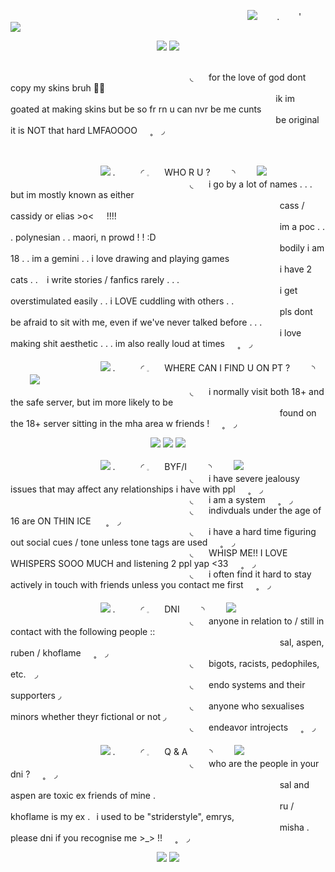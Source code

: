 ⠀⠀⠀⠀⠀⠀⠀⠀⠀⠀⠀⠀⠀⠀⠀⠀⠀⠀⠀⠀⠀⠀⠀⠀⠀⠀⠀⠀⠀⠀⠀⠀⠀⠀⠀⠀⠀![](https://komarev.com/ghpvc/?username=innocntluvrr&color=grey)⠀⠀⠀.⠀⠀⠀'⠀⠀⠀<img src="https://files.catbox.moe/zfulfq.gif">

<p align="center">
    <img src="https://i.postimg.cc/wM96qyp4/Untitled153-20241125024359.png">
    <img src="https://files.catbox.moe/doxnju.gif">

<br>⠀⠀⠀⠀⠀⠀⠀⠀⠀⠀⠀⠀⠀⠀⠀⠀⠀⠀⠀⠀⠀⠀⠀⠀⠀⠀⠀⠀◟⠀⠀ for the love of god dont copy my skins bruh 🙏😭⠀⠀
<br>⠀⠀⠀⠀⠀⠀⠀⠀⠀⠀⠀⠀⠀⠀⠀⠀⠀⠀⠀⠀⠀⠀⠀⠀⠀⠀⠀⠀⠀⠀⠀⠀⠀⠀⠀⠀⠀⠀⠀⠀⠀ ik im goated at making skins but be so fr rn u can nvr be me cunts⠀⠀
<br>⠀⠀⠀⠀⠀⠀⠀⠀⠀⠀⠀⠀⠀⠀⠀⠀⠀⠀⠀⠀⠀⠀⠀⠀⠀⠀⠀⠀⠀⠀⠀⠀⠀⠀⠀⠀⠀⠀⠀⠀⠀ be original it is NOT that hard LMFAOOOO⠀⠀˳⠀ ◞

<br>

⠀⠀⠀⠀⠀⠀⠀⠀⠀⠀⠀⠀⠀⠀<img src="https://files.catbox.moe/2xdsg0.gif"> .⠀⠀⠀⠀◜ 𓈒⠀⠀ WHO R U ? ⠀⠀⠀◝ ⠀⠀⠀<img src="https://files.catbox.moe/lz73qh.gif">
<br>⠀⠀⠀⠀⠀⠀⠀⠀⠀⠀⠀⠀⠀⠀⠀⠀⠀⠀⠀⠀⠀⠀⠀⠀⠀⠀⠀⠀◟⠀⠀ i go by a lot of names . . . but im mostly known as either 
<br>⠀⠀⠀⠀⠀⠀⠀⠀⠀⠀⠀⠀⠀⠀⠀⠀⠀⠀⠀⠀⠀⠀⠀⠀⠀⠀⠀⠀⠀⠀⠀⠀⠀⠀⠀⠀⠀⠀⠀⠀⠀⠀cass / cassidy or elias >o<⠀⠀!!!! 
<br>⠀⠀⠀⠀⠀⠀⠀⠀⠀⠀⠀⠀⠀⠀⠀⠀⠀⠀⠀⠀⠀⠀⠀⠀⠀⠀⠀⠀⠀⠀⠀⠀⠀⠀⠀⠀⠀⠀⠀⠀⠀⠀im a poc . . . polynesian . . maori, n prowd ! ! :D
<br>⠀⠀⠀⠀⠀⠀⠀⠀⠀⠀⠀⠀⠀⠀⠀⠀⠀⠀⠀⠀⠀⠀⠀⠀⠀⠀⠀⠀⠀⠀⠀⠀⠀⠀⠀⠀⠀⠀⠀⠀⠀⠀bodily i am 18 . . im a gemini . . i love drawing and playing games⠀⠀
<br>⠀⠀⠀⠀⠀⠀⠀⠀⠀⠀⠀⠀⠀⠀⠀⠀⠀⠀⠀⠀⠀⠀⠀⠀⠀⠀⠀⠀⠀⠀⠀⠀⠀⠀⠀⠀⠀⠀⠀⠀⠀⠀i have 2 cats . . ⠀i write stories / fanfics rarely . . .
<br>⠀⠀⠀⠀⠀⠀⠀⠀⠀⠀⠀⠀⠀⠀⠀⠀⠀⠀⠀⠀⠀⠀⠀⠀⠀⠀⠀⠀⠀⠀⠀⠀⠀⠀⠀⠀⠀⠀⠀⠀⠀⠀i get overstimulated easily . . i LOVE cuddling with others  . .
<br>⠀⠀⠀⠀⠀⠀⠀⠀⠀⠀⠀⠀⠀⠀⠀⠀⠀⠀⠀⠀⠀⠀⠀⠀⠀⠀⠀⠀⠀⠀⠀⠀⠀⠀⠀⠀⠀⠀⠀⠀⠀⠀pls dont be afraid to sit with me, even if we've never talked before . . .
<br>⠀⠀⠀⠀⠀⠀⠀⠀⠀⠀⠀⠀⠀⠀⠀⠀⠀⠀⠀⠀⠀⠀⠀⠀⠀⠀⠀⠀⠀⠀⠀⠀⠀⠀⠀⠀⠀⠀⠀⠀⠀⠀i love making shit aesthetic . . . im also really loud at times⠀⠀˳⠀ ◞
<br>
<br>⠀⠀⠀⠀⠀⠀⠀⠀⠀⠀⠀⠀⠀⠀<img src="https://files.catbox.moe/2xdsg0.gif"> .⠀⠀⠀⠀◜ 𓈒⠀⠀ WHERE CAN I FIND U ON PT ? ⠀⠀⠀◝ ⠀⠀⠀<img src="https://files.catbox.moe/lz73qh.gif">
<br>⠀⠀⠀⠀⠀⠀⠀⠀⠀⠀⠀⠀⠀⠀⠀⠀⠀⠀⠀⠀⠀⠀⠀⠀⠀⠀⠀⠀◟⠀⠀ i normally visit both 18+ and the safe server, but im more likely to be 
<br>⠀⠀⠀⠀⠀⠀⠀⠀⠀⠀⠀⠀⠀⠀⠀⠀⠀⠀⠀⠀⠀⠀⠀⠀⠀⠀⠀⠀⠀⠀⠀⠀⠀⠀⠀⠀⠀⠀⠀⠀⠀⠀found on the 18+ server sitting in the mha area w friends !⠀⠀˳⠀ ◞
<br>

<p align="center">
    <img src="https://files.catbox.moe/doxnju.gif">
<img src="https://i.postimg.cc/prS104qQ/Untitled153-20241125031315.png">
    <img src="https://files.catbox.moe/doxnju.gif">


⠀⠀⠀⠀⠀⠀⠀⠀⠀⠀⠀⠀⠀⠀<img src="https://files.catbox.moe/2xdsg0.gif"> .⠀⠀⠀⠀◜ 𓈒⠀⠀ BYF/I  ⠀⠀⠀◝ ⠀⠀⠀<img src="https://files.catbox.moe/lz73qh.gif">
<br>⠀⠀⠀⠀⠀⠀⠀⠀⠀⠀⠀⠀⠀⠀⠀⠀⠀⠀⠀⠀⠀⠀⠀⠀⠀⠀⠀⠀◟⠀⠀ i have severe jealousy issues that may affect any relationships i have with ppl⠀⠀˳⠀ ◞
<br>⠀⠀⠀⠀⠀⠀⠀⠀⠀⠀⠀⠀⠀⠀⠀⠀⠀⠀⠀⠀⠀⠀⠀⠀⠀⠀⠀⠀◟⠀⠀ i am a system⠀⠀˳⠀ ◞
<br>⠀⠀⠀⠀⠀⠀⠀⠀⠀⠀⠀⠀⠀⠀⠀⠀⠀⠀⠀⠀⠀⠀⠀⠀⠀⠀⠀⠀◟⠀⠀ indivduals under the age of 16 are ON THIN ICE ⠀⠀˳⠀ ◞
<br>⠀⠀⠀⠀⠀⠀⠀⠀⠀⠀⠀⠀⠀⠀⠀⠀⠀⠀⠀⠀⠀⠀⠀⠀⠀⠀⠀⠀◟⠀⠀ i have a hard time figuring out social cues / tone unless tone tags are used⠀⠀˳⠀ ◞
<br>⠀⠀⠀⠀⠀⠀⠀⠀⠀⠀⠀⠀⠀⠀⠀⠀⠀⠀⠀⠀⠀⠀⠀⠀⠀⠀⠀⠀◟⠀⠀ WHISP ME!! I LOVE WHISPERS SOOO MUCH and listening 2 ppl yap <33⠀⠀˳⠀ ◞
<br>⠀⠀⠀⠀⠀⠀⠀⠀⠀⠀⠀⠀⠀⠀⠀⠀⠀⠀⠀⠀⠀⠀⠀⠀⠀⠀⠀⠀◟⠀⠀ i often find it hard to stay actively in touch with friends unless you contact me first⠀⠀˳⠀ ◞
<br>
<br>⠀⠀⠀⠀⠀⠀⠀⠀⠀⠀⠀⠀⠀⠀<img src="https://files.catbox.moe/2xdsg0.gif"> .⠀⠀⠀⠀◜ 𓈒⠀⠀ DNI  ⠀⠀⠀◝ ⠀⠀⠀<img src="https://files.catbox.moe/lz73qh.gif">
<br>⠀⠀⠀⠀⠀⠀⠀⠀⠀⠀⠀⠀⠀⠀⠀⠀⠀⠀⠀⠀⠀⠀⠀⠀⠀⠀⠀⠀◟⠀⠀ anyone in relation to / still in contact with the following people ::⠀⠀
<br>⠀⠀⠀⠀⠀⠀⠀⠀⠀⠀⠀⠀⠀⠀⠀⠀⠀⠀⠀⠀⠀⠀⠀⠀⠀⠀⠀⠀⠀⠀⠀⠀⠀⠀⠀⠀⠀⠀⠀⠀⠀⠀sal, aspen, ruben / khoflame⠀⠀˳⠀ ◞
<br>⠀⠀⠀⠀⠀⠀⠀⠀⠀⠀⠀⠀⠀⠀⠀⠀⠀⠀⠀⠀⠀⠀⠀⠀⠀⠀⠀⠀◟⠀⠀ bigots, racists, pedophiles, etc.⠀ ◞
<br>⠀⠀⠀⠀⠀⠀⠀⠀⠀⠀⠀⠀⠀⠀⠀⠀⠀⠀⠀⠀⠀⠀⠀⠀⠀⠀⠀⠀◟⠀⠀ endo systems and their supporters ◞
<br>⠀⠀⠀⠀⠀⠀⠀⠀⠀⠀⠀⠀⠀⠀⠀⠀⠀⠀⠀⠀⠀⠀⠀⠀⠀⠀⠀⠀◟⠀⠀ anyone who sexualises minors whether theyr fictional or not ◞
<br>⠀⠀⠀⠀⠀⠀⠀⠀⠀⠀⠀⠀⠀⠀⠀⠀⠀⠀⠀⠀⠀⠀⠀⠀⠀⠀⠀⠀◟⠀⠀ endeavor introjects⠀⠀˳⠀ ◞
<br>
<br>⠀⠀⠀⠀⠀⠀⠀⠀⠀⠀⠀⠀⠀⠀<img src="https://files.catbox.moe/2xdsg0.gif"> .⠀⠀⠀⠀◜ 𓈒⠀⠀ Q & A  ⠀⠀⠀◝ ⠀⠀⠀<img src="https://files.catbox.moe/lz73qh.gif">
<br>⠀⠀⠀⠀⠀⠀⠀⠀⠀⠀⠀⠀⠀⠀⠀⠀⠀⠀⠀⠀⠀⠀⠀⠀⠀⠀⠀⠀◟⠀⠀ who are the people in your dni ?⠀⠀˳⠀ ◞
<br>⠀⠀⠀⠀⠀⠀⠀⠀⠀⠀⠀⠀⠀⠀⠀⠀⠀⠀⠀⠀⠀⠀⠀⠀⠀⠀⠀⠀⠀⠀⠀⠀⠀⠀⠀⠀⠀⠀⠀⠀⠀⠀sal and aspen are toxic ex friends of mine .⠀⠀
<br>⠀⠀⠀⠀⠀⠀⠀⠀⠀⠀⠀⠀⠀⠀⠀⠀⠀⠀⠀⠀⠀⠀⠀⠀⠀⠀⠀⠀⠀⠀⠀⠀⠀⠀⠀⠀⠀⠀⠀⠀⠀⠀ru / khoflame is my ex .⠀i used to be "striderstyle", emrys,
<br>⠀⠀⠀⠀⠀⠀⠀⠀⠀⠀⠀⠀⠀⠀⠀⠀⠀⠀⠀⠀⠀⠀⠀⠀⠀⠀⠀⠀⠀⠀⠀⠀⠀⠀⠀⠀⠀⠀⠀⠀⠀⠀misha . please dni if you recognise me >_> !!⠀⠀˳⠀ ◞

<p align="center">
    <img src="https://files.catbox.moe/doxnju.gif">
    <img src="https://i.postimg.cc/9MJk9r9n/Untitled153-20241125032621.png">
</p>
